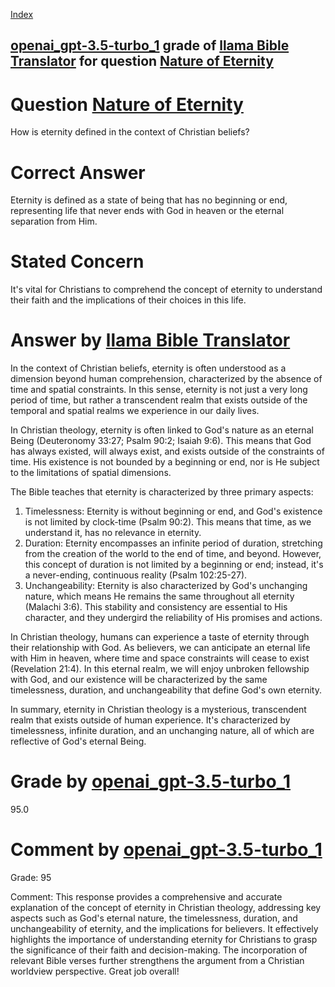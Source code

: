 
[Index](../../../../index.md)
## [openai_gpt-3.5-turbo_1](../../../grading_models/openai_gpt-3.5-turbo_1.md) grade of [llama Bible Translator](../../../answering_models/llama_Bible_Translator.md) for question [Nature of Eternity](../../../questions/Nature_of_Eternity.md)

# Question [Nature of Eternity](../../../questions/Nature_of_Eternity.md)
How is eternity defined in the context of Christian beliefs?

# Correct Answer
Eternity is defined as a state of being that has no beginning or end, representing life that never ends with God in heaven or the eternal separation from Him.

# Stated Concern
It's vital for Christians to comprehend the concept of eternity to understand their faith and the implications of their choices in this life.

# Answer by [llama Bible Translator](../../../answering_models/llama_Bible_Translator.md)
In the context of Christian beliefs, eternity is often understood as a dimension beyond human comprehension, characterized by the absence of time and spatial constraints. In this sense, eternity is not just a very long period of time, but rather a transcendent realm that exists outside of the temporal and spatial realms we experience in our daily lives.

In Christian theology, eternity is often linked to God's nature as an eternal Being (Deuteronomy 33:27; Psalm 90:2; Isaiah 9:6). This means that God has always existed, will always exist, and exists outside of the constraints of time. His existence is not bounded by a beginning or end, nor is He subject to the limitations of spatial dimensions.

The Bible teaches that eternity is characterized by three primary aspects:

1. Timelessness: Eternity is without beginning or end, and God's existence is not limited by clock-time (Psalm 90:2). This means that time, as we understand it, has no relevance in eternity.
2. Duration: Eternity encompasses an infinite period of duration, stretching from the creation of the world to the end of time, and beyond. However, this concept of duration is not limited by a beginning or end; instead, it's a never-ending, continuous reality (Psalm 102:25-27).
3. Unchangeability: Eternity is also characterized by God's unchanging nature, which means He remains the same throughout all eternity (Malachi 3:6). This stability and consistency are essential to His character, and they undergird the reliability of His promises and actions.

In Christian theology, humans can experience a taste of eternity through their relationship with God. As believers, we can anticipate an eternal life with Him in heaven, where time and space constraints will cease to exist (Revelation 21:4). In this eternal realm, we will enjoy unbroken fellowship with God, and our existence will be characterized by the same timelessness, duration, and unchangeability that define God's own eternity.

In summary, eternity in Christian theology is a mysterious, transcendent realm that exists outside of human experience. It's characterized by timelessness, infinite duration, and an unchanging nature, all of which are reflective of God's eternal Being.

# Grade by [openai_gpt-3.5-turbo_1](../../../grading_models/openai_gpt-3.5-turbo_1.md)
95.0

# Comment by [openai_gpt-3.5-turbo_1](../../../grading_models/openai_gpt-3.5-turbo_1.md)
Grade: 95

Comment: This response provides a comprehensive and accurate explanation of the concept of eternity in Christian theology, addressing key aspects such as God's eternal nature, the timelessness, duration, and unchangeability of eternity, and the implications for believers. It effectively highlights the importance of understanding eternity for Christians to grasp the significance of their faith and decision-making. The incorporation of relevant Bible verses further strengthens the argument from a Christian worldview perspective. Great job overall!
